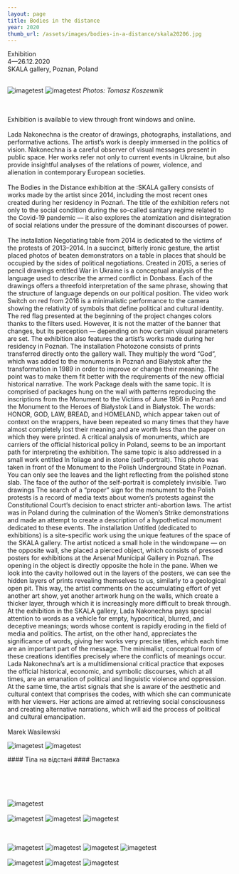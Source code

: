 ```yaml
---
layout: page
title: Bodies in the distance
year: 2020
thumb_url: /assets/images/bodies-in-a-distance/skala20206.jpg
---
```


<section markdown="1" class="EN">
Exhibition
<br>
4—26.12.2020 <br>
SKALA gallery, Poznan, Poland

<br>
<br>

![imagetest]({{site.baseurl}}/assets/images/bodies-in-a-distance/1skala2020.jpg#30)
![imagetest]({{site.baseurl}}/assets/images/bodies-in-a-distance/skala20206.jpg#30)
*Photos: Tomasz Koszewnik*

<br><br>
Exhibition is available to view through front windows and online.
<br><br>
Lada Nakonechna is the creator of drawings, photographs, installations, and performative actions. The artist’s work is deeply immersed in the politics of vision. Nakonechna is a careful observer of visual messages present in public space. Her works refer not only to current events in Ukraine, but also provide insightful analyses of the relations of power, violence, and alienation in contemporary European societies.
<br><br>
The Bodies in the Distance exhibition at the :SKALA gallery consists of works made by the artist since 2014, including the most recent ones created during her residency in Poznań. The title of the exhibition refers not only to the social condition during the so-called sanitary regime related to the Covid-19 pandemic — it also explores the atomization and disintegration of social relations under the pressure of the dominant discourses of power.
<br><br>
The installation Negotiating table from 2014 is dedicated to the victims of the protests of 2013–2014. In a succinct, bitterly ironic gesture, the artist placed photos of beaten demonstrators on a table in places that should be occupied by the sides of political negotiations. Created in 2015, a series of pencil drawings entitled War in Ukraine is a conceptual analysis of the language used to describe the armed conflict in Donbass. Each of the drawings offers a threefold interpretation of the same phrase, showing that the structure of language depends on our political position. The video work Switch on red from 2016 is a minimalistic performance to the camera showing the relativity of symbols that define political and cultural identity. The red flag presented at the beginning of the project changes colors thanks to the filters used. However, it is not the matter of the banner that changes, but its perception — depending on how certain visual parameters are set.
The exhibition also features the artist’s works made during her residency in Poznań. The installation  Photozone consists of prints transferred directly onto the gallery wall. They multiply the word “God”, which was added to the monuments in Poznań and Białystok after the transformation in 1989 in order to improve or change their meaning. The point was to make them fit better with the requirements of the new official historical narrative. The work Package deals with the same topic. It is comprised of packages hung on the wall with patterns reproducing the inscriptions from the Monument to the Victims of June 1956 in Poznań and the Monument to the Heroes of Białystok Land in Białystok. The words: HONOR, GOD, LAW, BREAD, and HOMELAND, which appear taken out of context on the wrappers, have been repeated so many times that they have almost completely lost their meaning and are worth less than the paper on which they were printed. A critical analysis of monuments, which are carriers of the official historical policy in Poland, seems to be an important path for interpreting the exhibition. The same topic is also addressed in a small work entitled In foliage and in stone (self-portrait). This photo was taken in front of the Monument to the Polish Underground State in Poznań. You can only see the leaves and the light reflecting from the polished stone slab. The face of the author of the self-portrait is completely invisible. Two drawings The search of a “proper” sign for the monument to the Polish protests is a record of media texts about women’s protests against the Constitutional Court’s decision to enact stricter anti-abortion laws. The artist was in Poland during the culmination of the Women’s Strike demonstrations and made an attempt to create a description of a hypothetical monument dedicated to these events. The installation Untitled (dedicated to exhibitions) is a site-specific work using the unique features of the space of the SKALA gallery. The artist noticed a small hole in the windowpane — on the opposite wall, she placed a pierced object, which consists of pressed posters for exhibitions at the Arsenał Municipal Gallery in Poznań. The opening in the object is directly opposite the hole in the pane. When we look into the cavity hollowed out in the layers of the posters, we can see the hidden layers of prints revealing themselves to us, similarly to a geological open pit. This way, the artist comments on the accumulating effort of yet another art show, yet another artwork hung on the walls, which create a thicker layer, through which it is increasingly more difficult to break through.
At the exhibition in the SKALA gallery, Lada Nakonechna pays special attention to words as a vehicle for empty, hypocritical, blurred, and deceptive meanings; words whose content is rapidly eroding in the field of media and politics. The artist, on the other hand, appreciates the significance of words, giving her works very precise titles, which each time are an important part of the message.
The minimalist, conceptual form of these creations identifies precisely where the conflicts of meanings occur. Lada Nakonechna’s art is a multidimensional critical practice that exposes the official historical, economic, and symbolic discourses, which at all times, are an emanation of political and linguistic violence and oppression.
At the same time, the artist signals that she is aware of the aesthetic and cultural context that comprises the codes, with which she can communicate with her viewers. Her actions are aimed at retrieving social consciousness and creating alternative narrations, which will aid the process of political and cultural emancipation.
<br><br>
Marek Wasilewski


![imagetest]({{site.baseurl}}/assets/images/bodies-in-a-distance/autoportreit.jpg)
![imagetest]({{site.baseurl}}/assets/images/bodies-in-a-distance/negotiation-table.jpg)


</section>

<section markdown="1" class="UKR">
#### Тіла на відстані ####
Виставка

<br><br>
<br><br>
![imagetest]({{site.baseurl}}/assets/images/bodies-in-a-distance/window-poznan.jpg)
<br><br>
![imagetest]({{site.baseurl}}/assets/images/bodies-in-a-distance/skala5.jpg#30)
![imagetest]({{site.baseurl}}/assets/images/bodies-in-a-distance/skala3.jpg#30)
![imagetest]({{site.baseurl}}/assets/images/bodies-in-a-distance/package.jpg)


<br><br>
![imagetest]({{site.baseurl}}/assets/images/bodies-in-a-distance/dedicated0.jpg)
![imagetest]({{site.baseurl}}/assets/images/bodies-in-a-distance/dedicated.jpg)
![imagetest]({{site.baseurl}}/assets/images/bodies-in-a-distance/dedicated1.jpg#50)
![imagetest]({{site.baseurl}}/assets/images/bodies-in-a-distance/dedicated2.jpg#50)
<br><br>
![imagetest]({{site.baseurl}}/assets/images/bodies-in-a-distance/skala8.jpg#30)
![imagetest]({{site.baseurl}}/assets/images/bodies-in-a-distance/pol-protests.jpg)
![imagetest]({{site.baseurl}}/assets/images/bodies-in-a-distance/pol-protests2.jpg)




</section>
